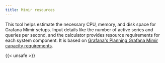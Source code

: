 ```yaml
---
title: Mimir resources
---
```


This tool helps estimate the necessary CPU, memory, and disk space for Grafana
Mimir setups. Input details like the number of active series and queries per
second, and the calculator provides resource requirements for each system
component.  It is based on [Grafana's Planning Grafana Mimir capacity
requirements](https://grafana.com/docs/mimir/latest/manage/run-production-environment/planning-capacity).

{{< unsafe >}}
    <script>
        function calculateResources() {
            var seriesInMemory = parseInt(document.getElementById('seriesInMemory').value);
            var samplesPerSecond = parseInt(document.getElementById('samplesPerSecond').value);
            var queriesPerSecond = parseInt(document.getElementById('queriesPerSecond').value);
            var activeSeries = parseInt(document.getElementById('activeSeries').value);
            var firingAlertNotifications = parseInt(document.getElementById('firingAlertNotifications').value);
            var firingAlerts = parseInt(document.getElementById('firingAlerts').value);

            // Distributor
            var distributorCPU = (samplesPerSecond / 25000).toFixed(2);
            var distributorMemory = (samplesPerSecond / 25000).toFixed(2);

            // Ingester
            var ingesterCPU = (seriesInMemory / 300000).toFixed(2);
            var ingesterMemory = (2.5 * seriesInMemory / 300000).toFixed(2);
            var ingesterDisk = (5 * seriesInMemory / 300000).toFixed(2);

            // Query-frontend
            var queryFrontendCPU = (queriesPerSecond / 250).toFixed(2);
            var queryFrontendMemory = (queriesPerSecond / 250).toFixed(2);

            // Query-scheduler
            var querySchedulerCPU = (queriesPerSecond / 500).toFixed(2);
            var querySchedulerMemory = (0.1 * queriesPerSecond / 500).toFixed(2);

            // Querier
            var querierCPU = (queriesPerSecond / 10).toFixed(2);
            var querierMemory = (queriesPerSecond / 10).toFixed(2);

            // Store-gateway
            var storeGatewayCPU = (queriesPerSecond / 10).toFixed(2);
            var storeGatewayMemory = (queriesPerSecond / 10).toFixed(2);
            var storeGatewayDisk = (13 * activeSeries / 1000000).toFixed(2);

            // Ruler
            var rulerCPU = querierCPU; // Same as Querier
            var rulerMemory = querierMemory; // Same as Querier

            // Compactor
            var compactorCPU = (activeSeries/ 20000000).toFixed(2);
            var compactorMemory = (4*activeSeries/ 20000000).toFixed(2);
            var compactorDisk = (300*activeSeries/ 20000000).toFixed(2);

            // Alertmanager
            var alertmanagerCPU = (firingAlertNotifications / 100).toFixed(2);
            var alertmanagerMemory = (firingAlerts / 5000).toFixed(2);

                // Declare a variable for total memory
                var totalMemory = 0;
            // Declare variables for total CPU and Disk usage
                var totalCPU = 0;
                var totalDisk = 0;

            totalCPU += parseFloat(distributorCPU);
                totalCPU += parseFloat(ingesterCPU);
                totalCPU += parseFloat(queryFrontendCPU);
                totalCPU += parseFloat(querySchedulerCPU);
                totalCPU += parseFloat(querierCPU);
                totalCPU += parseFloat(storeGatewayCPU);
                totalCPU += parseFloat(rulerCPU);
                totalCPU += parseFloat(compactorCPU);
                totalCPU += parseFloat(alertmanagerCPU);

                totalDisk += parseFloat(ingesterDisk);
                totalDisk += parseFloat(storeGatewayDisk);
                totalDisk += parseFloat(compactorDisk);

                // Calculate individual components' resources and add to total memory
                totalMemory += parseFloat(distributorMemory);
                totalMemory += parseFloat(ingesterMemory);
                totalMemory += parseFloat(queryFrontendMemory);
                totalMemory += parseFloat(querySchedulerMemory);
                totalMemory += parseFloat(querierMemory);
                totalMemory += parseFloat(storeGatewayMemory);
                totalMemory += parseFloat(rulerMemory);
                totalMemory += parseFloat(compactorMemory);
                totalMemory += parseFloat(alertmanagerMemory);


            // Set calculated values
            document.getElementById('distributorCPU').textContent = distributorCPU;
            document.getElementById('distributorMemory').textContent = distributorMemory;
            document.getElementById('ingesterCPU').textContent = ingesterCPU;
            document.getElementById('ingesterMemory').textContent = ingesterMemory;
            document.getElementById('ingesterDisk').textContent = ingesterDisk;
            document.getElementById('queryFrontendCPU').textContent = queryFrontendCPU;
            document.getElementById('queryFrontendMemory').textContent = queryFrontendMemory;
            document.getElementById('querySchedulerCPU').textContent = querySchedulerCPU;
            document.getElementById('querySchedulerMemory').textContent = querySchedulerMemory;
            document.getElementById('querierCPU').textContent = querierCPU;
            document.getElementById('querierMemory').textContent = querierMemory;
            document.getElementById('storeGatewayCPU').textContent = storeGatewayCPU;
            document.getElementById('storeGatewayMemory').textContent = storeGatewayMemory;
            document.getElementById('storeGatewayDisk').textContent = storeGatewayDisk;
            document.getElementById('rulerCPU').textContent = rulerCPU;
            document.getElementById('rulerMemory').textContent = rulerMemory;
            document.getElementById('compactorCPU').textContent = compactorCPU;
            document.getElementById('compactorMemory').textContent = compactorMemory;
            document.getElementById('compactorDisk').textContent = compactorDisk;
            document.getElementById('alertmanagerCPU').textContent = alertmanagerCPU;
            document.getElementById('alertmanagerMemory').textContent = alertmanagerMemory;
            document.getElementById('totalMemory').textContent = totalMemory.toFixed(2)
            document.getElementById('totalCPU').textContent = totalCPU.toFixed(2);
                document.getElementById('totalDisk').textContent = totalDisk.toFixed(2);


            return false; // Prevent form submission
        }

        function setupEventListeners() {
            var fields = ['seriesInMemory', 'samplesPerSecond', 'queriesPerSecond', 'activeSeries', 'firingAlertNotifications', 'firingAlerts'];
            fields.forEach(function(field) {
                document.getElementById(field).addEventListener('change', calculateResources);
                document.getElementById(field).addEventListener('input', calculateResources);
            });
           calculateResources();
        }

        window.onload = setupEventListeners;
    </script>
    <form>
        <label for="activeSeries">Active series:</label>
        <input type="number" id="activeSeries" name="activeSeries" value="1000000"><br><br>

        <label for="seriesInMemory">Series in memory (Active series*Replication factor):</label>
        <input type="number" id="seriesInMemory" name="seriesInMemory" value="300000"><br><br>

        <label for="seriesInMemory">Samples per second:</label>
        <input type="number" id="samplesPerSecond" name="samplesPerSecond" value="25000"><br><br>

        <label for="queriesPerSecond">Queries per second:</label>
        <input type="number" id="queriesPerSecond" name="queriesPerSecond" value="10"><br><br>

        <label for="firingAlertNotifications">Firing alert notifications:</label>
        <input type="number" id="firingAlertNotifications" name="firingAlertNotifications" value="100"><br><br>

        <label for="firingAlerts">Firing alerts:</label>
        <input type="number" id="firingAlerts" name="firingAlerts" value="5000"><br><br>
    </form>

    <h2>Total Resource Requirements</h2>
    <div>
        <h3>Total Resources</h3>
            <div>CPU: <span id="totalCPU">N/A</span> cores</div>
                <div>Memory: <span id="totalMemory">N/A</span> GB</div>
                    <div>Disk: <span id="totalDisk">N/A</span> GB</div>
    </div>


    <h2>Calculated Requirements</h2>
    <div>
        <h3>Distributor</h3>
        <div>CPU: <span id="distributorCPU">N/A</span> cores</div>
        <div>Memory: <span id="distributorMemory">N/A</span> GB</div>

        <h3>Ingester</h3>
        <div>CPU: <span id="ingesterCPU">N/A</span> cores</div>
        <div>Memory: <span id="ingesterMemory">N/A</span> GB</div>
        <div>Disk: <span id="ingesterDisk">N/A</span> GB</div>

        <h3>Query-frontend</h3>
        <div>CPU: <span id="queryFrontendCPU">N/A</span> cores</div>
        <div>Memory: <span id="queryFrontendMemory">N/A</span> GB</div>

        <h3>Query-scheduler</h3>
        <div>CPU: <span id="querySchedulerCPU">N/A</span> cores</div>
        <div>Memory: <span id="querySchedulerMemory">N/A</span> GB</div>

        <h3>Querier</h3>
        <div>CPU: <span id="querierCPU">N/A</span> cores</div>
        <div>Memory: <span id="querierMemory">N/A</span> GB</div>

        <h3>Store-gateway</h3>
        <div>CPU: <span id="storeGatewayCPU">N/A</span> cores</div>
        <div>Memory: <span id="storeGatewayMemory">N/A</span> GB</div>
        <div>Disk: <span id="storeGatewayDisk">N/A</span> GB</div>

        <h3>Ruler</h3>
        <div>CPU: <span id="rulerCPU">N/A</span> cores</div>
        <div>Memory: <span id="rulerMemory">N/A</span> GB</div>

        <h3>Compactor</h3>
        <div>CPU: <span id="compactorCPU">N/A</span> cores</div>
        <div>Memory: <span id="compactorMemory">N/A</span> GB</div>
        <div>Disk: <span id="compactorDisk">N/A</span> GB</div>

        <h3>Alertmanager</h3>
        <div>CPU: <span id="alertmanagerCPU">N/A</span> cores</div>
        <div>Memory: <span id="alertmanagerMemory">N/A</span> GB</div>
    </div>
{{< /unsafe >}}

